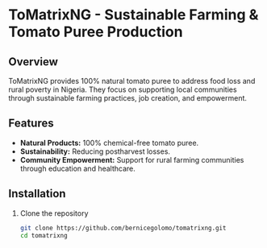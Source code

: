 # ToMatrixNG - Sustainable Farming & Tomato Puree Production

## Overview
ToMatrixNG provides 100% natural tomato puree to address food loss and rural poverty in Nigeria. They focus on supporting local communities through sustainable farming practices, job creation, and empowerment.

## Features
- **Natural Products:** 100% chemical-free tomato puree.
- **Sustainability:** Reducing postharvest losses.
- **Community Empowerment:** Support for rural farming communities through education and healthcare.

## Installation
1. Clone the repository
   ```bash
   git clone https://github.com/bernicegolomo/tomatrixng.git
   cd tomatrixng
